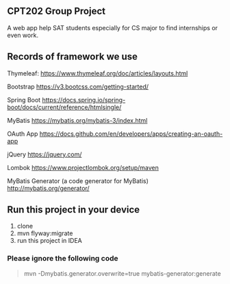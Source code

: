 ## CPT202 Group Project
A web app help SAT students especially for CS major to find internships or even work.

## Records of framework we use
Thymeleaf:
https://www.thymeleaf.org/doc/articles/layouts.html

Bootstrap
https://v3.bootcss.com/getting-started/

Spring Boot
https://docs.spring.io/spring-boot/docs/current/reference/htmlsingle/

MyBatis
https://mybatis.org/mybatis-3/index.html

OAuth App
https://docs.github.com/en/developers/apps/creating-an-oauth-app

jQuery
https://jquery.com/

Lombok
https://www.projectlombok.org/setup/maven

MyBatis Generator (a code generator for MyBatis)
http://mybatis.org/generator/

## Run this project in your device
1. clone
2. mvn flyway:migrate
3. run this project in IDEA

### Please ignore the following code
> mvn -Dmybatis.generator.overwrite=true mybatis-generator:generate